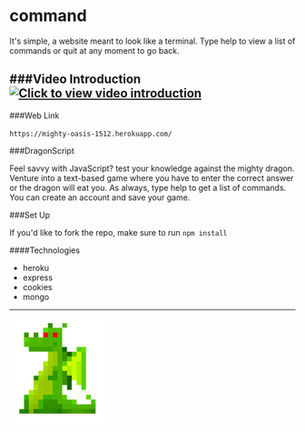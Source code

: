 # command
It's simple, a website meant to look like a terminal. Type help to view a list of commands or quit at any moment to go back.

###Video Introduction
[![Click to view video introduction](https://i.ytimg.com/vi_webp/xMkXaSYo6c8/mqdefault.webp)](https://youtu.be/xMkXaSYo6c8 "Quick Intro")
--
###Web Link

`https://mighty-oasis-1512.herokuapp.com/`

###DragonScript

Feel savvy with JavaScript? test your knowledge against the mighty dragon.
Venture into a text-based game where you have to enter the correct answer or the dragon will eat you.
As always, type help to get a list of commands. You can create an account and save your game.

###Set Up

If you'd like to fork the repo, make sure to run `npm install`

####Technologies

* heroku
* express
* cookies
* mongo

___

![](/public/images/package.png)
